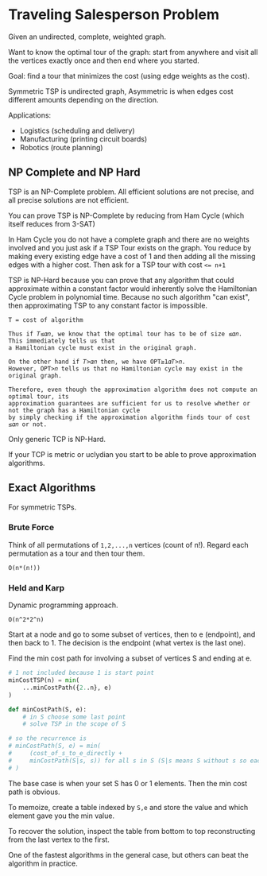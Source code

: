 # Traveling Salesperson Problem

Given an undirected, complete, weighted graph.

Want to know the optimal tour of the graph: start from anywhere and visit all
the vertices exactly once and then end where you started.

Goal: find a tour that minimizes the cost (using edge weights as the cost).

Symmetric TSP is undirected graph, Asymmetric is when edges cost different
amounts depending on the direction.

Applications:

- Logistics (scheduling and delivery)
- Manufacturing (printing circuit boards)
- Robotics (route planning)

## NP Complete and NP Hard

TSP is an NP-Complete problem. All efficient solutions are not precise, and all
precise solutions are not efficient.

You can prove TSP is NP-Complete by reducing from Ham Cycle (which itself
reduces from 3-SAT)

In Ham Cycle you do not have a complete graph and there are no weights involved
and you just ask if a TSP Tour exists on the graph. You reduce by making every
existing edge have a cost of 1 and then adding all the missing edges with a
higher cost. Then ask for a TSP tour with cost `<= n+1`

TSP is NP-Hard because you can prove that any algorithm that could approximate
within a constant factor would inherently solve the Hamiltonian Cycle problem in
polynomial time. Because no such algorithm "can exist", then approximating TSP
to any constant factor is impossible.

```
T = cost of algorithm

Thus if 𝑇≤𝛼𝑛, we know that the optimal tour has to be of size ≤𝛼𝑛. This immediately tells us that
a Hamiltonian cycle must exist in the original graph.

On the other hand if 𝑇>𝛼𝑛 then, we have OPT≥1𝛼𝑇>𝑛.
However, OPT>𝑛 tells us that no Hamiltonian cycle may exist in the original graph.

Therefore, even though the approximation algorithm does not compute an optimal tour, its
approximation guarantees are sufficient for us to resolve whether or not the graph has a Hamiltonian cycle
by simply checking if the approximation algorithm finds tour of cost ≤𝛼𝑛 or not.
```

Only generic TCP is NP-Hard.

If your TCP is metric or uclydian you start to be able to prove approximation
algorithms.

## Exact Algorithms

For symmetric TSPs.

### Brute Force

Think of all permutations of `1,2,...,n` vertices (count of n!). Regard each permutation as a
tour and then tour them.

```
O(n*(n!))
```

### Held and Karp

Dynamic programming approach.

```
O(n^2*2^n)
```

Start at a node and go to some subset of vertices, then to e (endpoint), and
then back to 1. The decision is the endpoint (what vertex is the last one).

Find the min cost path for involving a subset of vertices S and ending at e.

```python
# 1 not included because 1 is start point
minCostTSP(n) = min(
    ...minCostPath({2..n}, e)
)

def minCostPath(S, e):
    # in S choose some last point
    # solve TSP in the scope of S

# so the recurrence is
# minCostPath(S, e) = min(
#     (cost_of_s_to_e_directly +
#     minCostPath(S|s, s)) for all s in S (S|s means S without s so each recurrence shrinks the set by 1)
# )
```

The base case is when your set S has 0 or 1 elements. Then the min cost path is
obvious.

To memoize, create a table indexed by `S,e` and store the value and which
element gave you the min value.

To recover the solution, inspect the table from bottom to top reconstructing
from the last vertex to the first.

One of the fastest algorithms in the general case, but others can beat the
algorithm in practice.
